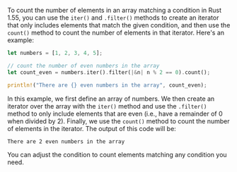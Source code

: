 To count the number of elements in an array matching a condition in Rust 1.55, you can use the `iter()` and `.filter()` methods to create an iterator that only includes elements that match the given condition, and then use the `count()` method to count the number of elements in that iterator. Here's an example:

```rust
let numbers = [1, 2, 3, 4, 5];

// count the number of even numbers in the array
let count_even = numbers.iter().filter(|&n| n % 2 == 0).count();

println!("There are {} even numbers in the array", count_even);
```

In this example, we first define an array of numbers. We then create an iterator over the array with the `iter()` method and use the `.filter()` method to only include elements that are even (i.e., have a remainder of 0 when divided by 2). Finally, we use the `count()` method to count the number of elements in the iterator. The output of this code will be:

```
There are 2 even numbers in the array
```

You can adjust the condition to count elements matching any condition you need.